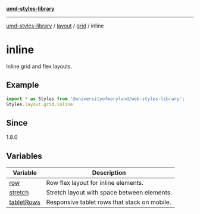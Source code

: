 [**umd-styles-library**](../../../../../README.md)

***

[umd-styles-library](../../../../../modules.md) / [layout](../../../../README.md) / [grid](../../README.md) / inline

# inline

Inline grid and flex layouts.

## Example

```typescript
import * as Styles from '@universityofmaryland/web-styles-library';
Styles.layout.grid.inline
```

## Since

1.8.0

## Variables

| Variable | Description |
| ------ | ------ |
| [row](variables/row.md) | Row flex layout for inline elements. |
| [stretch](variables/stretch.md) | Stretch layout with space between elements. |
| [tabletRows](variables/tabletRows.md) | Responsive tablet rows that stack on mobile. |
